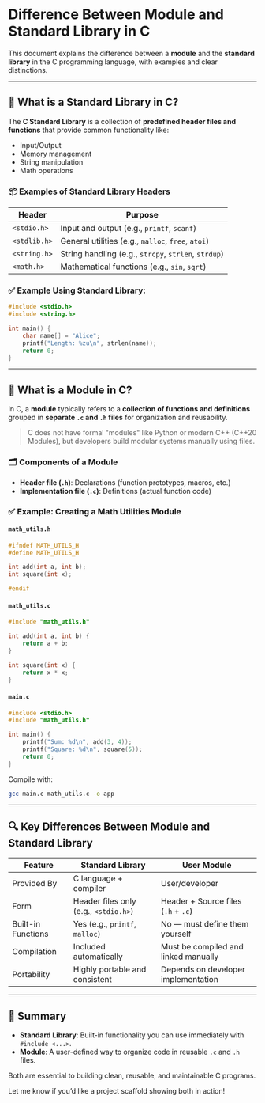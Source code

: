 # Difference Between Module and Standard Library in C

This document explains the difference between a **module** and the **standard library** in the C programming language, with examples and clear distinctions.

---

## 🔹 What is a Standard Library in C?

The **C Standard Library** is a collection of **predefined header files and functions** that provide common functionality like:

* Input/Output
* Memory management
* String manipulation
* Math operations

### 📦 Examples of Standard Library Headers

| Header       | Purpose                                              |
| ------------ | ---------------------------------------------------- |
| `<stdio.h>`  | Input and output (e.g., `printf`, `scanf`)           |
| `<stdlib.h>` | General utilities (e.g., `malloc`, `free`, `atoi`)   |
| `<string.h>` | String handling (e.g., `strcpy`, `strlen`, `strdup`) |
| `<math.h>`   | Mathematical functions (e.g., `sin`, `sqrt`)         |

### ✅ Example Using Standard Library:

```c
#include <stdio.h>
#include <string.h>

int main() {
    char name[] = "Alice";
    printf("Length: %zu\n", strlen(name));
    return 0;
}
```

---

## 🔹 What is a Module in C?

In C, a **module** typically refers to a **collection of functions and definitions** grouped in **separate `.c` and `.h` files** for organization and reusability.

> C does not have formal "modules" like Python or modern C++ (C++20 Modules), but developers build modular systems manually using files.

### 🗂️ Components of a Module

* **Header file (`.h`)**: Declarations (function prototypes, macros, etc.)
* **Implementation file (`.c`)**: Definitions (actual function code)

### ✅ Example: Creating a Math Utilities Module

#### `math_utils.h`

```c
#ifndef MATH_UTILS_H
#define MATH_UTILS_H

int add(int a, int b);
int square(int x);

#endif
```

#### `math_utils.c`

```c
#include "math_utils.h"

int add(int a, int b) {
    return a + b;
}

int square(int x) {
    return x * x;
}
```

#### `main.c`

```c
#include <stdio.h>
#include "math_utils.h"

int main() {
    printf("Sum: %d\n", add(3, 4));
    printf("Square: %d\n", square(5));
    return 0;
}
```

Compile with:

```bash
gcc main.c math_utils.c -o app
```

---

## 🔍 Key Differences Between Module and Standard Library

| Feature            | Standard Library                      | User Module                          |
| ------------------ | ------------------------------------- | ------------------------------------ |
| Provided By        | C language + compiler                 | User/developer                       |
| Form               | Header files only (e.g., `<stdio.h>`) | Header + Source files (`.h` + `.c`)  |
| Built-in Functions | Yes (e.g., `printf`, `malloc`)        | No — must define them yourself       |
| Compilation        | Included automatically                | Must be compiled and linked manually |
| Portability        | Highly portable and consistent        | Depends on developer implementation  |

---

## 📌 Summary

* **Standard Library**: Built-in functionality you can use immediately with `#include <...>`.
* **Module**: A user-defined way to organize code in reusable `.c` and `.h` files.

Both are essential to building clean, reusable, and maintainable C programs.

Let me know if you’d like a project scaffold showing both in action!
